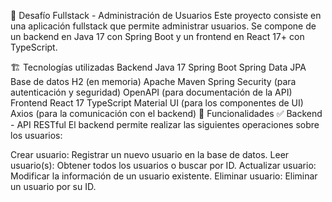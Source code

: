 📌 Desafío Fullstack - Administración de Usuarios
Este proyecto consiste en una aplicación fullstack que permite administrar usuarios. Se compone de un backend en Java 17 con Spring Boot y un frontend en React 17+ con TypeScript.

🏗️ Tecnologías utilizadas
Backend
Java 17
Spring Boot 
Spring Data JPA
Base de datos H2 (en memoria)
Apache Maven
Spring Security (para autenticación y seguridad)
OpenAPI (para documentación de la API)
Frontend
React 17
TypeScript
Material UI (para los componentes de UI)
Axios (para la comunicación con el backend)
📌 Funcionalidades
✅ Backend - API RESTful
El backend permite realizar las siguientes operaciones sobre los usuarios:

Crear usuario: Registrar un nuevo usuario en la base de datos.
Leer usuario(s): Obtener todos los usuarios o buscar por ID.
Actualizar usuario: Modificar la información de un usuario existente.
Eliminar usuario: Eliminar un usuario por su ID.
